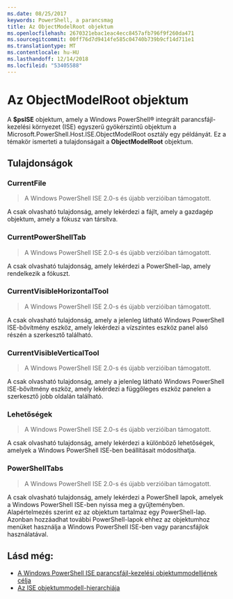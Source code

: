 ```yaml
---
ms.date: 08/25/2017
keywords: PowerShell, a parancsmag
title: Az ObjectModelRoot objektum
ms.openlocfilehash: 2670321ebac1eac4ecc8457afb796f9f260da471
ms.sourcegitcommit: 00ff76d7d9414fe585c04740b739b9cf14d711e1
ms.translationtype: MT
ms.contentlocale: hu-HU
ms.lasthandoff: 12/14/2018
ms.locfileid: "53405588"
---
```

# <a name="the-objectmodelroot-object"></a>Az ObjectModelRoot objektum

A **$psISE** objektum, amely a Windows PowerShell® integrált parancsfájl-kezelési környezet (ISE) egyszerű gyökérszintű objektum a Microsoft.PowerShell.Host.ISE.ObjectModelRoot osztály egy példányát.
Ez a témakör ismerteti a tulajdonságait a **ObjectModelRoot** objektum.

## <a name="properties"></a>Tulajdonságok

### <a name="currentfile"></a>CurrentFile

> A Windows PowerShell ISE 2.0-s és újabb verzióiban támogatott.

A csak olvasható tulajdonság, amely lekérdezi a fájlt, amely a gazdagép objektum, amely a fókusz van társítva.

### <a name="currentpowershelltab"></a>CurrentPowerShellTab

> A Windows PowerShell ISE 2.0-s és újabb verzióiban támogatott.

A csak olvasható tulajdonság, amely lekérdezi a PowerShell-lap, amely rendelkezik a fókuszt.

### <a name="currentvisiblehorizontaltool"></a>CurrentVisibleHorizontalTool

> A Windows PowerShell ISE 2.0-s és újabb verzióiban támogatott.

A csak olvasható tulajdonság, amely a jelenleg látható Windows PowerShell ISE-bővítmény eszköz, amely lekérdezi a vízszintes eszköz panel alsó részén a szerkesztő található.

### <a name="currentvisibleverticaltool"></a>CurrentVisibleVerticalTool

> A Windows PowerShell ISE 2.0-s és újabb verzióiban támogatott.

A csak olvasható tulajdonság, amely a jelenleg látható Windows PowerShell ISE-bővítmény eszköz, amely lekérdezi a függőleges eszköz panelen a szerkesztő jobb oldalán található.

### <a name="options"></a>Lehetőségek

> A Windows PowerShell ISE 2.0-s és újabb verzióiban támogatott.

A csak olvasható tulajdonság, amely lekérdezi a különböző lehetőségek, amelyek a Windows PowerShell ISE-ben beállításait módosíthatja.

### <a name="powershelltabs"></a>PowerShellTabs

> A Windows PowerShell ISE 2.0-s és újabb verzióiban támogatott.

A csak olvasható tulajdonság, amely lekérdezi a PowerShell lapok, amelyek a Windows PowerShell ISE-ben nyissa meg a gyűjteményben. Alapértelmezés szerint ez az objektum tartalmaz egy PowerShell-lap. Azonban hozzáadhat további PowerShell-lapok ehhez az objektumhoz menüket használja a Windows PowerShell ISE-ben vagy parancsfájlok használatával.

## <a name="see-also"></a>Lásd még:

- [A Windows PowerShell ISE parancsfájl-kezelési objektummodelljének célja](Purpose-of-the-Windows-PowerShell-ISE-Scripting-Object-Model.md)
- [Az ISE objektummodell-hierarchiája](The-ISE-Object-Model-Hierarchy.md)